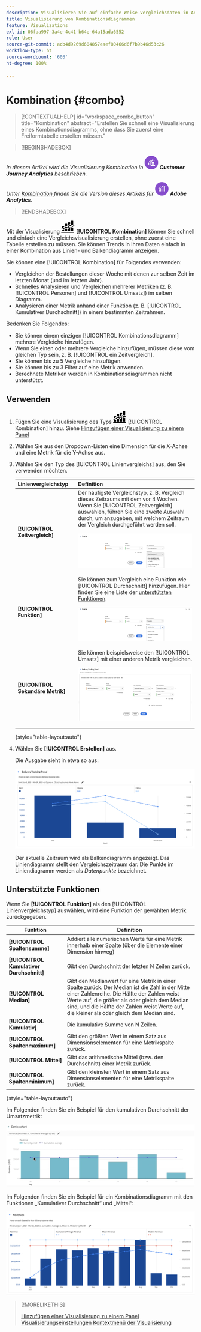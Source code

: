 ```yaml
---
description: Visualisieren Sie auf einfache Weise Vergleichsdaten in Analysis Workspace, z. B. durch Erstellen von Vergleichen mit dem letzten Monat, dem letzten Jahr usw.
title: Visualisierung von Kombinationsdiagrammen
feature: Visualizations
exl-id: 06faa997-3a4e-4c41-b64e-64a15ada6552
role: User
source-git-commit: acb4d9269d604857eaef80466d6f7b9b46d53c26
workflow-type: ht
source-wordcount: '603'
ht-degree: 100%

---
```


# Kombination {#combo}

<!-- markdownlint-disable MD034 -->

>[!CONTEXTUALHELP]
>id="workspace_combo_button"
>title="Kombination"
>abstract="Erstellen Sie schnell eine Visualisierung eines Kombinationsdiagramms, ohne dass Sie zuerst eine Freiformtabelle erstellen müssen."

<!-- markdownlint-enable MD034 -->


>[!BEGINSHADEBOX]

_In diesem Artikel wird die Visualisierung Kombination in_ ![CustomerJourneyAnalytics](/help/assets/icons/CustomerJourneyAnalytics.svg) _**Customer Journey Analytics** beschrieben._

_Unter [Kombination](https://experienceleague.adobe.com/de/docs/analytics/analyze/analysis-workspace/visualizations/combo-charts) finden Sie die Version dieses Artikels für_ ![AdobeAnalytics](/help/assets/icons/AdobeAnalytics.svg) _**Adobe Analytics**._

>[!ENDSHADEBOX]


Mit der Visualisierung ![Combo chart](/help/assets/icons/ComboChart.svg) **[!UICONTROL Kombination]** können Sie schnell und einfach eine Vergleichsvisualisierung erstellen, ohne zuerst eine Tabelle erstellen zu müssen. Sie können Trends in Ihren Daten einfach in einer Kombination aus Linien- und Balkendiagramm anzeigen.

Sie können eine [!UICONTROL Kombination] für Folgendes verwenden:

* Vergleichen der Bestellungen dieser Woche mit denen zur selben Zeit im letzten Monat (und im letzten Jahr).
* Schnelles Analysieren und Vergleichen mehrerer Metriken (z. B. [!UICONTROL Personen] und [!UICONTROL Umsatz]) im selben Diagramm.
* Analysieren einer Metrik anhand einer Funktion (z. B. [!UICONTROL Kumulativer Durchschnitt]) in einem bestimmten Zeitrahmen.

Bedenken Sie Folgendes:

* Sie können einem einzigen [!UICONTROL Kombinationsdiagramm] mehrere Vergleiche hinzufügen.
* Wenn Sie einen oder mehrere Vergleiche hinzufügen, müssen diese vom gleichen Typ sein, z. B. [!UICONTROL ein Zeitvergleich].
* Sie können bis zu 5 Vergleiche hinzufügen.
* Sie können bis zu 3 Filter auf eine Metrik anwenden.
* Berechnete Metriken werden in Kombinationsdiagrammen nicht unterstützt.

## Verwenden

1. Fügen Sie eine Visualisierung des Typs ![Comment](/help/assets/icons/ComboChart.svg) [!UICONTROL Kombination] hinzu. Siehe [Hinzufügen einer Visualisierung zu einem Panel](freeform-analysis-visualizations.md#add-visualizations-to-a-panel)

1. Wählen Sie aus den Dropdown-Listen eine Dimension für die X-Achse und eine Metrik für die Y-Achse aus.

1. Wählen Sie den Typ des [!UICONTROL Linienvergleichs] aus, den Sie verwenden möchten.

   | Linienvergleichstyp | Definition |
   | --- | --- |
   | **[!UICONTROL Zeitvergleich]** | Der häufigste Vergleichstyp, z. B. Vergleich dieses Zeitraums mit dem vor 4 Wochen. Wenn Sie [!UICONTROL Zeitvergleich] auswählen, führen Sie eine zweite Auswahl durch, um anzugeben, mit welchem Zeitraum der Vergleich durchgeführt werden soll.<p>![Linienvergleich mit ausgewähltem Zeitraum und sekundärem Auswahlfeld für Zeitraum.](assets/combo-time-period.png) |
   | **[!UICONTROL Funktion]** | Sie können zum Vergleich eine Funktion wie [!UICONTROL Durchschnitt] hinzufügen. Hier finden Sie eine Liste der [unterstützten Funktionen](#supported-functions).<p>![Dropdown-Menü Linienvergleich mit ausgewählten Funktionen und einer Liste der verfügbaren unterstützten Funktionen.](assets/combo-functions.png) |
   | **[!UICONTROL Sekundäre Metrik]** | Sie können beispielsweise den [!UICONTROL Umsatz] mit einer anderen Metrik vergleichen.<p>![Ein Kombinationsdiagramm, in dem zwei Metriken verglichen werden.](assets/combo-2metrics-settings.png) |

   {style="table-layout:auto"}

1. Wählen Sie **[!UICONTROL Erstellen]** aus.

   Die Ausgabe sieht in etwa so aus:

   ![Ein Kombinationsdiagramm, das den aktuellen Zeitraum in einem Balkendiagramm und den Vergleichszeitraum in einem Liniendiagramm anzeigt ](assets/combo-output.png)

   Der aktuelle Zeitraum wird als Balkendiagramm angezeigt. Das Liniendiagramm stellt den Vergleichszeitraum dar. Die Punkte im Liniendiagramm werden als *Datenpunkte* bezeichnet.

## Unterstützte Funktionen

Wenn Sie **[!UICONTROL Funktion]** als den [!UICONTROL Linienvergleichstyp] auswählen, wird eine Funktion der gewählten Metrik zurückgegeben.

| Funktion | Definition |
| --- | --- |
| **[!UICONTROL Spaltensumme]** | Addiert alle numerischen Werte für eine Metrik innerhalb einer Spalte (über die Elemente einer Dimension hinweg) |
| **[!UICONTROL Kumulativer Durchschnitt]** | Gibt den Durchschnitt der letzten N Zeilen zurück. |
| **[!UICONTROL Median]** | Gibt den Medianwert für eine Metrik in einer Spalte zurück. Der Median ist die Zahl in der Mitte einer Zahlenreihe. Die Hälfte der Zahlen weist Werte auf, die größer als oder gleich dem Median sind, und die Hälfte der Zahlen weist Werte auf, die kleiner als oder gleich dem Median sind. |
| **[!UICONTROL Kumulativ]** | Die kumulative Summe von N Zeilen. |
| **[!UICONTROL Spaltenmaximum]** | Gibt den größten Wert in einem Satz aus Dimensionselementen für eine Metrikspalte zurück. |
| **[!UICONTROL Mittel]** | Gibt das arithmetische Mittel (bzw. den Durchschnitt) einer Metrik zurück. |
| **[!UICONTROL Spaltenminimum]** | Gibt den kleinsten Wert in einem Satz aus Dimensionselementen für eine Metrikspalte zurück. |

{style="table-layout:auto"}

Im Folgenden finden Sie ein Beispiel für den kumulativen Durchschnitt der Umsatzmetrik:

![Ein Kombinationsdiagramm, das den kumulativen Durchschnitt anzeigt](assets/combo-cumul-avg.png)

Im Folgenden finden Sie ein Beispiel für ein Kombinationsdiagramm mit den Funktionen „Kumulativer Durchschnitt“ und „Mittel“:

![Ein Kombinationsdiagramm, das sowohl die Funktion Kumulativer Durchschnitt als auch die Funktion Median anzeigt.](assets/combo-three-functions.png)

>[!MORELIKETHIS]
>
>[Hinzufügen einer Visualisierung zu einem Panel](/help/analysis-workspace/visualizations/freeform-analysis-visualizations.md#add-visualizations-to-a-panel)
>[Visualisierungseinstellungen](/help/analysis-workspace/visualizations/freeform-analysis-visualizations.md#settings)
>[Kontextmenü der Visualisierung](/help/analysis-workspace/visualizations/freeform-analysis-visualizations.md#context-menu)
>
